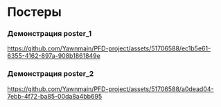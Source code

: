 
# Постеры

### Демонстрация poster_1

https://github.com/Yawnmain/PFD-project/assets/51706588/ec1b5e61-6355-4162-897a-908b1861849e



### Демонстрация poster_2




https://github.com/Yawnmain/PFD-project/assets/51706588/a0dead04-7ebb-4f72-ba85-00da8a4bb695






